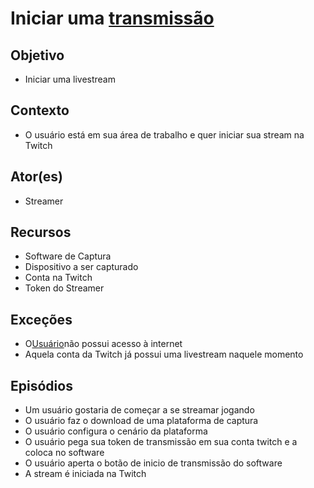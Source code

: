 # Iniciar uma [transmissão](Stream)

## Objetivo
* Iniciar uma livestream

## Contexto
* O usuário está em sua área de trabalho e quer iniciar sua stream na Twitch

## Ator(es)
* Streamer

## Recursos
* Software de Captura
* Dispositivo a ser capturado
* Conta na Twitch
* Token do Streamer

## Exceções
* O[Usuário](User)não possui acesso à internet
* Aquela conta da Twitch já possui uma livestream naquele momento

## Episódios
* Um usuário gostaria de começar a se streamar jogando
* O usuário faz o download de uma plataforma de captura
* O usuário configura o cenário da plataforma
* O usuário pega sua token de transmissão em sua conta twitch e a coloca no software
* O usuário aperta o botão de inicio de transmissão do software
* A stream é iniciada na Twitch